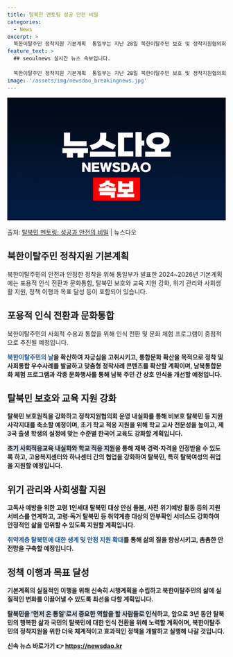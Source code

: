 ```yaml
---
title: 탈북민 멘토링 성공 안전 비밀
categories:
  - News
excerpt: >
  북한이탈주민 정착지원 기본계획  통일부는 지난 28일 북한이탈주민 보호 및 정착지원협의회를 열어 통일과 통합…
feature_text: >
  ## seoulnews 실시간 뉴스 속보입니다.

  북한이탈주민 정착지원 기본계획  통일부는 지난 28일 북한이탈주민 보호 및 정착지원협의회를 열어 통일과 통합…
image: '/assets/img/newsdao_breakingnews.jpg'
---
```


![뉴스다오 속보](/assets/img/newsdao_breakingnews.jpg)

<p>출처: <a href="https://newsdao.kr/3978" rel="dofollow">탈북민 멘토링: 성공과 안전의 비밀</a> | 뉴스다오</p>

<h2 data-ke-size="size26">북한이탈주민 정착지원 기본계획</h2>
북한이탈주민의 안전과 안정한 정착을 위해 통일부가 발표한 2024~2026년 기본계획에는 포용적 인식 전환과 문화통합, 탈북민 보호와 교육 지원 강화, 위기 관리와 사회생활 지원, 정책 이행과 목표 달성 등이 포함되어 있습니다.

<h2 data-ke-size="size26">포용적 인식 전환과 문화통합</h2>
<p data-ke-size="size16">북한이탈주민의 사회적 수용과 통합을 위해 인식 전환 및 문화 체험 프로그램이 중점적으로 추진될 예정입니다.</p>
<b><span style="color: #1a5490;">북한이탈주민의 날</span><b>을 확산하여 자긍심을 고취시키고, 통합문화 확산을 목적으로 정착 및 사회통합 우수사례를 발굴하고 맞춤형 정착사례 콘텐츠를 확산할 계획이며, 남북통합문화 체험 프로그램과 각종 문화행사를 통해 남북 주민 간 상호 인식을 개선할 예정입니다.

<h2 data-ke-size="size26">탈북민 보호와 교육 지원 강화</h2>
<p data-ke-size="size16">탈북민 보호원칙을 강화하고 정착지원협의회 운영 내실화를 통해 비보호 탈북민 등 지원 사각지대를 축소할 예정이며, 초기 학교 적응 지원을 위해 학교 교사 전문성을 높이고, 제3국 출생 학생의 실정에 맞는 수준별 한국어 교육도 강화할 계획입니다.</p>
<b><span style="background-color: #21538527;">초기 사회적응교육 내실화와 학교 적응 지원</span></b>을 통해 재북 경력·자격을 인정받을 수 있도록 하고, 고용복지센터와 하나센터 간의 협업을 강화하여 탈북민, 특히 탈북여성의 취업을 지원할 예정입니다.

<h2 data-ke-size="size26">위기 관리와 사회생활 지원</h2>
<p data-ke-size="size16">고독사 예방을 위한 고령 1인세대 탈북민 대상 안심 돌봄, 사전 위기예방 활동 등의 지원서비스를 연계하고, 고령·독거 탈북민 등 취약계층 대상의 안부확인 서비스도 강화하여 안정적인 삶을 영위할 수 있도록 지원할 계획입니다.</p>
<b><span style="color: #1a5490;">취약계층 탈북민에 대한 생계 및 안정 지원 확대</span></b>를 통해 삶의 질을 향상시키고, 촘촘한 안전망을 구축할 예정입니다.

<h2 data-ke-size="size26">정책 이행과 목표 달성</h2>
<p data-ke-size="size16">기본계획의 실질적인 이행을 위해 신속히 시행계획을 수립하고 북한이탈주민의 삶에 실질적인 변화를 이끌어낼 수 있도록 최선을 다할 계획입니다.</p>
<b><span style="background-color: #21538527;">탈북민을 '먼저 온 통일'로서 중요한 역할을 할 사람들로 인식</span></b>하고, 앞으로 3년 동안 탈북민의 행복한 삶과 국민의 탈북민에 대한 인식 전환을 위해 노력할 계획이며, 북한이탈주민의 정착지원을 위한 더욱 체계적이고 효과적인 정책을 개발하고 실행해 나갈 것입니다. 

신속 뉴스 바로가기 👉 <a href="https://newsdao.kr" rel="dofollow">https://newsdao.kr</a>



